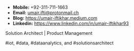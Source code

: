 - **Mobile:** +92-311-711-1663
- **Email:** <umair.ifti@protonmail.ch>
- **Blog:** <https://umair-iftikhar.medium.com>
- **Linkedin:** <https://www.linkedin.com/in/umair-iftikhar93>


Solution Architect | Product Management

#iot, #data, #dataanalytics, and #solutionsarchitect

